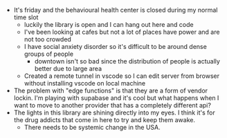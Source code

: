 *   It's friday and the behavioural health center is closed during my normal time slot
    *   luckily the library is open and I can hang out here and code
    *   I've been looking at cafes but not a lot of places have power and are not too crowded
    *   I have social anxiety disorder so it's difficult to be around dense groups of people
        *   downtown isn't so bad since the distribution of people is actually better due to large area
    *   Created a remote tunnel in vscode so I can edit server from browser without installing vscode on local machine
*   The problem with "edge functions" is that they are a form of vendor lockin. I'm playing with supabase and it's cool but what happens when I want to move to another provider that has a completely different api?
*   The lights in this library are shining directly into my eyes. I think it's for the drug addicts that come in here to try and keep them awake. 
    *   There needs to be systemic change in the USA.